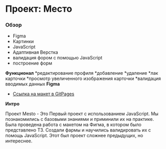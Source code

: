 # Проект: Место

### Обзор

* Figma
* Картинки
* JavaScript
* Адаптивная Верстка
* валидация фором с помощью JavaScript
* построение форм

**Функционал**
*редактирование профиля
*добавление
*удаление
*лак карточки
*просмотр увеличенного изображения карточки
*валидация вводимых данных
**Figma**

* [Ссылка на макет в GitPages](https://snooper227.github.io/mesto/)

**Интро**

Проект Mesto - Это Первый проект с использованием JavaScript. Мы познакомились с базовыми знаниями и приминили их на практике. Была проведена работа с макетом на Фигма, в котором было представлено ТЗ. Создали фармы и научились валидировать их с помощь JavaScript. Этот был проект сложнее предыдущих, но интереснее.

